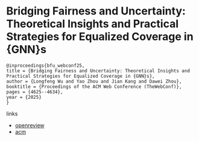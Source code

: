 # Bridging Fairness and Uncertainty: Theoretical Insights and Practical Strategies for Equalized Coverage in {GNN}s

```
@inproceedings{bfu_webconf25,
title = {Bridging Fairness and Uncertainty: Theoretical Insights and Practical Strategies for Equalized Coverage in {GNN}s},
author = {Longfeng Wu and Yao Zhou and Jian Kang and Dawei Zhou},
booktitle = {Proceedings of the ACM Web Conference (TheWebConf)},
pages = {4625--4634},
year = {2025}
}
```

links
- [openreview](https://openreview.net/forum?id=lZQp7s69ls)
- [acm](https://dl.acm.org/doi/10.1145/3696410.3714909)
